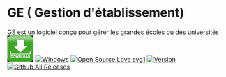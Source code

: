 # GE ( Gestion d'établissement)
GE est un logiciel conçu pour gérer les grandes écoles ou des universités
[![Download](src/dist/img/down.png)](https://github.com/jahjuno/GE/releases/download/v1.0.0/ge.exe)
[![Windows](https://img.shields.io/badge/Windows-yes-red.svg)](#README)
[![Open Source Love svg1](https://badges.frapsoft.com/os/v1/open-source.svg?v=103)](#README)
[![Version](https://img.shields.io/badge/Version-2.0.0-teal)](https://github.com/FoyerSociety/Fiche-metier/releases)
[![Github All Releases](https://img.shields.io/github/downloads/FoyerSociety/Fiche-metier/total.svg)](https://github.com/jahjuno/GE/releases/download/v1.0.0/ge.exe)
